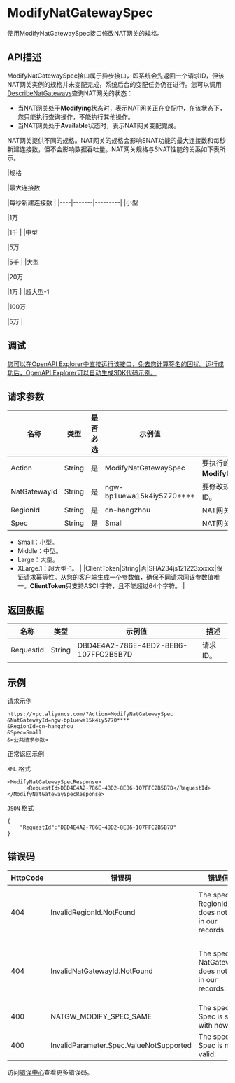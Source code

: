 # ModifyNatGatewaySpec

使用ModifyNatGatewaySpec接口修改NAT网关的规格。

## API描述

ModifyNatGatewaySpec接口属于异步接口，即系统会先返回一个请求ID，但该NAT网关实例的规格并未变配完成，系统后台的变配任务仍在进行。您可以调用[DescribeNatGateways](~~36054~~)查询NAT网关的状态：

-   当NAT网关处于**Modifying**状态时，表示NAT网关正在变配中，在该状态下，您只能执行查询操作，不能执行其他操作。
-   当NAT网关处于**Available**状态时，表示NAT网关变配完成。

NAT网关提供不同的规格。NAT网关的规格会影响SNAT功能的最大连接数和每秒新建连接数，但不会影响数据吞吐量。NAT网关规格与SNAT性能的关系如下表所示。

|规格

|最大连接数

|每秒新建连接数 |
|----|-------|---------|
|小型

|1万

|1千 |
|中型

|5万

|5千 |
|大型

|20万

|1万 |
|超大型-1

|100万

|5万 |

## 调试

[您可以在OpenAPI Explorer中直接运行该接口，免去您计算签名的困扰。运行成功后，OpenAPI Explorer可以自动生成SDK代码示例。](https://api.aliyun.com/#product=Vpc&api=ModifyNatGatewaySpec&type=RPC&version=2016-04-28)

## 请求参数

|名称|类型|是否必选|示例值|描述|
|--|--|----|---|--|
|Action|String|是|ModifyNatGatewaySpec|要执行的操作。取值：**ModifyNatGatewaySpec**。 |
|NatGatewayId|String|是|ngw-bp1uewa15k4iy5770\*\*\*\*|要修改规格的NAT网关的ID。 |
|RegionId|String|是|cn-hangzhou|NAT网关所属的地域。 |
|Spec|String|是|Small|NAT网关的规格，取值：

 -   Small：小型。
-   Middle：中型。
-   Large：大型。
-   XLarge.1：超大型-1。 |
|ClientToken|String|否|SHA234js121223xxxxx|保证请求幂等性。从您的客户端生成一个参数值，确保不同请求间该参数值唯一。**ClientToken**只支持ASCII字符，且不能超过64个字符。 |

## 返回数据

|名称|类型|示例值|描述|
|--|--|---|--|
|RequestId|String|DBD4E4A2-786E-4BD2-8EB6-107FFC2B5B7D|请求ID。 |

## 示例

请求示例

```
https://vpc.aliyuncs.com/?Action=ModifyNatGatewaySpec
&NatGatewayId=ngw-bp1uewa15k4iy5770****
&RegionId=cn-hangzhou
&Spec=Small
&<公共请求参数>
```

正常返回示例

`XML` 格式

```
<ModifyNatGatewaySpecResponse>
      <RequestId>DBD4E4A2-786E-4BD2-8EB6-107FFC2B5B7D</RequestId>
</ModifyNatGatewaySpecResponse>
```

`JSON` 格式

```
{
    "RequestId":"DBD4E4A2-786E-4BD2-8EB6-107FFC2B5B7D"
}
```

## 错误码

|HttpCode|错误码|错误信息|描述|
|--------|---|----|--|
|404|InvalidRegionId.NotFound|The specified RegionId does not exist in our records.|指定的 RegionId 不存在，请您检查此产品在该地域是否可用。|
|404|InvalidNatGatewayId.NotFound|The specified NatGatewayId does not exist in our records.|指定的 NatGatewayId 不存在，请您检查填写的 NatGatewayId 是否正确。|
|400|NATGW\_MODIFY\_SPEC\_SAME|The specified Spec is same with now.|该规格和当前规格一样。|
|400|InvalidParameter.Spec.ValueNotSupported|The specified Spec is not valid.|该规格不合法。|

访问[错误中心](https://error-center.alibabacloud.com/status/product/Vpc)查看更多错误码。

